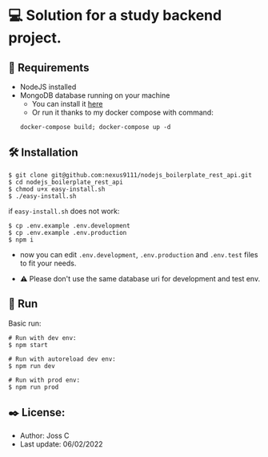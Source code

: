 # 💻 Solution for a study backend project.

## 🔎 Requirements

- NodeJS installed
- MongoDB database running on your machine
    - You can install it <a href="https://www.mongodb.com/docs/manual/administration/install-community/">here</a>
    - Or run it thanks to my docker compose with command: 
    ```console
    docker-compose build; docker-compose up -d
    ```

## 🛠 Installation

```console
$ git clone git@github.com:nexus9111/nodejs_boilerplate_rest_api.git
$ cd nodejs_boilerplate_rest_api
$ chmod u+x easy-install.sh
$ ./easy-install.sh
```

if `easy-install.sh` does not work:

```console
$ cp .env.example .env.development
$ cp .env.example .env.production
$ npm i
```

- now you can edit `.env.development`, `.env.production` and `.env.test` files to fit your needs.

- ⚠️ Please don't use the same database uri for development and test env.

## 🚀 Run

Basic run:

```console
# Run with dev env:
$ npm start

# Run with autoreload dev env:
$ npm run dev

# Run with prod env:
$ npm run prod
```

## ✒️ License:

- Author: Joss C
- Last update: 06/02/2022